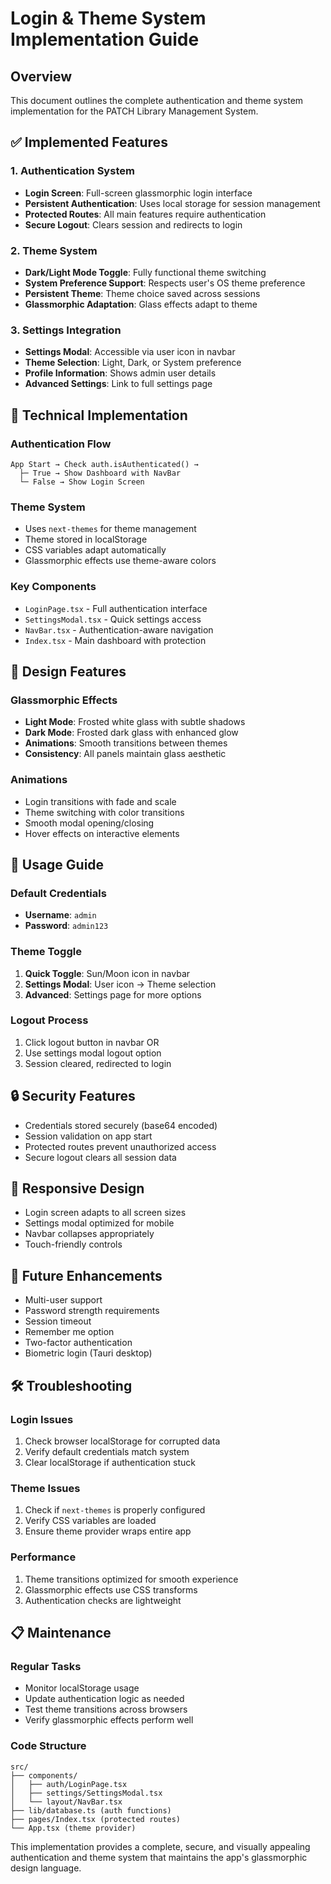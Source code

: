 # Login & Theme System Implementation Guide

## Overview
This document outlines the complete authentication and theme system implementation for the PATCH Library Management System.

## ✅ Implemented Features

### 1. Authentication System
- **Login Screen**: Full-screen glassmorphic login interface
- **Persistent Authentication**: Uses local storage for session management
- **Protected Routes**: All main features require authentication
- **Secure Logout**: Clears session and redirects to login

### 2. Theme System
- **Dark/Light Mode Toggle**: Fully functional theme switching
- **System Preference Support**: Respects user's OS theme preference
- **Persistent Theme**: Theme choice saved across sessions
- **Glassmorphic Adaptation**: Glass effects adapt to theme

### 3. Settings Integration
- **Settings Modal**: Accessible via user icon in navbar
- **Theme Selection**: Light, Dark, or System preference
- **Profile Information**: Shows admin user details
- **Advanced Settings**: Link to full settings page

## 🔧 Technical Implementation

### Authentication Flow
```
App Start → Check auth.isAuthenticated() → 
  ├─ True → Show Dashboard with NavBar
  └─ False → Show Login Screen
```

### Theme System
- Uses `next-themes` for theme management
- Theme stored in localStorage
- CSS variables adapt automatically
- Glassmorphic effects use theme-aware colors

### Key Components
- `LoginPage.tsx` - Full authentication interface
- `SettingsModal.tsx` - Quick settings access
- `NavBar.tsx` - Authentication-aware navigation
- `Index.tsx` - Main dashboard with protection

## 🎨 Design Features

### Glassmorphic Effects
- **Light Mode**: Frosted white glass with subtle shadows
- **Dark Mode**: Frosted dark glass with enhanced glow
- **Animations**: Smooth transitions between themes
- **Consistency**: All panels maintain glass aesthetic

### Animations
- Login transitions with fade and scale
- Theme switching with color transitions
- Smooth modal opening/closing
- Hover effects on interactive elements

## 🚀 Usage Guide

### Default Credentials
- **Username**: `admin`
- **Password**: `admin123`

### Theme Toggle
1. **Quick Toggle**: Sun/Moon icon in navbar
2. **Settings Modal**: User icon → Theme selection
3. **Advanced**: Settings page for more options

### Logout Process
1. Click logout button in navbar OR
2. Use settings modal logout option
3. Session cleared, redirected to login

## 🔒 Security Features

- Credentials stored securely (base64 encoded)
- Session validation on app start
- Protected routes prevent unauthorized access
- Secure logout clears all session data

## 📱 Responsive Design

- Login screen adapts to all screen sizes
- Settings modal optimized for mobile
- Navbar collapses appropriately
- Touch-friendly controls

## 🎯 Future Enhancements

- Multi-user support
- Password strength requirements
- Session timeout
- Remember me option
- Two-factor authentication
- Biometric login (Tauri desktop)

## 🛠️ Troubleshooting

### Login Issues
1. Check browser localStorage for corrupted data
2. Verify default credentials match system
3. Clear localStorage if authentication stuck

### Theme Issues
1. Check if `next-themes` is properly configured
2. Verify CSS variables are loaded
3. Ensure theme provider wraps entire app

### Performance
1. Theme transitions optimized for smooth experience
2. Glassmorphic effects use CSS transforms
3. Authentication checks are lightweight

## 📋 Maintenance

### Regular Tasks
- Monitor localStorage usage
- Update authentication logic as needed
- Test theme transitions across browsers
- Verify glassmorphic effects perform well

### Code Structure
```
src/
├── components/
│   ├── auth/LoginPage.tsx
│   ├── settings/SettingsModal.tsx
│   └── layout/NavBar.tsx
├── lib/database.ts (auth functions)
├── pages/Index.tsx (protected routes)
└── App.tsx (theme provider)
```

This implementation provides a complete, secure, and visually appealing authentication and theme system that maintains the app's glassmorphic design language.